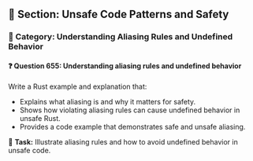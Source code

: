 ## 📘 Section: Unsafe Code Patterns and Safety
### 🔹 Category: Understanding Aliasing Rules and Undefined Behavior
#### ❓ Question 655: Understanding aliasing rules and undefined behavior

Write a Rust example and explanation that:

- Explains what aliasing is and why it matters for safety.
- Shows how violating aliasing rules can cause undefined behavior in unsafe Rust.
- Provides a code example that demonstrates safe and unsafe aliasing.

🔧 **Task:** Illustrate aliasing rules and how to avoid undefined behavior in unsafe code.
